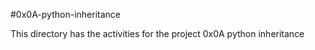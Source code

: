 #0x0A-python-inheritance

This directory has the activities for the project 0x0A python inheritance
